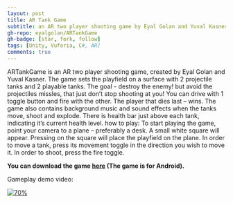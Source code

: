 ```yaml
---
layout: post
title: AR Tank Game
subtitle: an AR two player shooting game by Eyal Golan and Yuval Kasner.
gh-repo: eyalgolan/ARTankGame
gh-badge: [star, fork, follow]
tags: [Unity, Vuforia, C#, AR]
comments: true
---
```



ARTankGame is an AR two player shooting game, created by Eyal Golan and Yuval Kasner.
The game sets the playfield on a surface with 2 projectile tanks and 2 playable tanks. The goal - destroy the enemy! but avoid the projectiles missles, that just don’t stop shooting at you! You can drive with 1 toggle button and fire with the other. The player that dies last – wins.
The game also contains background music and sound effects when the tanks move, shoot and explode.
There is health bar just above each tank, indicating it’s current health level.
how to play:
To start playing the game, point your camera to a plane – preferably a desk. A small white square will appear. Pressing on the square will place the playfield on the plane.
In order to move a tank, press its movement toggle in the direction you wish to move it. 
In order to shoot, press the fire toggle.


**You can download the game [here](https://drive.google.com/open?id=1xzvyLwSvlXuWKxVv3_CtwJvCtXpSLBy0) (The game is for Android).**


Gameplay demo video:


[![70%](https://github.com/eyalgolan/eyalgolan.github.io/blob/master/img/ARTankGame.jpg?raw=true)](https://www.youtube.com/watch?v=M1CzciP6dNo "ARTankGame")
